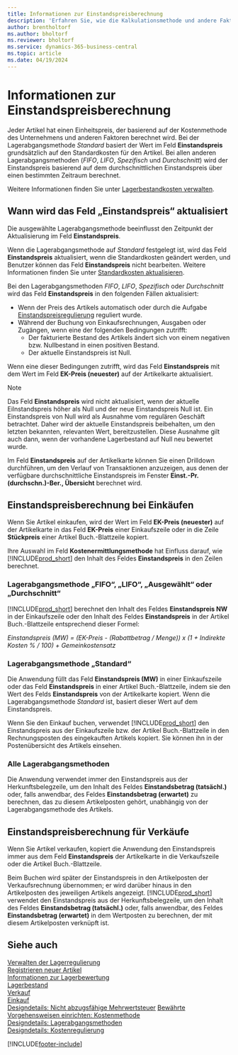 ```yaml
---
title: Informationen zur Einstandspreisberechnung
description: 'Erfahren Sie, wie die Kalkulationsmethode und andere Faktoren das Feld Stückkosten auf der Artikelkarte beeinflussen.'
author: brentholtorf
ms.author: bholtorf
ms.reviewer: bholtorf
ms.service: dynamics-365-business-central
ms.topic: article
ms.date: 04/19/2024
---
```

# Informationen zur Einstandspreisberechnung

Jeder Artikel hat einen Einheitspreis, der basierend auf der Kostenmethode des Unternehmens und anderen Faktoren berechnet wird. Bei der Lagerabgangsmethode *Standard* basiert der Wert im Feld **Einstandspreis** grundsätzlich auf den Standardkosten für den Artikel. Bei allen anderen Lagerabgangsmethoden (*FIFO*, *LIFO*, *Spezifisch* und *Durchschnitt*) wird der Einstandspreis basierend auf dem durchschnittlichen Einstandspreis über einen bestimmten Zeitraum berechnet.  

Weitere Informationen finden Sie unter [Lagerbestandkosten verwalten](finance-manage-inventory-costs.md).  

## Wann wird das Feld „Einstandspreis“ aktualisiert

Die ausgewählte Lagerabgangsmethode beeinflusst den Zeitpunkt der Aktualisierung im Feld **Einstandspreis**.

Wenn die Lagerabgangsmethode auf *Standard* festgelegt ist, wird das Feld **Einstandspreis** aktualisiert, wenn die Standardkosten geändert werden, und Benutzer können das Feld **Einstandspreis** nicht bearbeiten. Weitere Informationen finden Sie unter [Standardkosten aktualisieren](finance-how-to-update-standard-costs.md).

Bei den Lagerabgangsmethoden *FIFO*, *LIFO*, *Spezifisch* oder *Durchschnitt* wird das Feld **Einstandspreis** in den folgenden Fällen aktualisiert:

* Wenn der Preis des Artikels automatisch oder durch die Aufgabe [Einstandspreisregulierung](inventory-how-adjust-item-costs.md#to-adjust-item-costs-manually) reguliert wurde.
* Während der Buchung von Einkaufsrechnungen, Ausgaben oder Zugängen, wenn eine der folgenden Bedingungen zutrifft:
  * Der fakturierte Bestand des Artikels ändert sich von einem negativen bzw. Nullbestand in einen positiven Bestand.
  * Der aktuelle Einstandspreis ist Null.

Wenn eine dieser Bedingungen zutrifft, wird das Feld **Einstandspreis** mit dem Wert im Feld **EK-Preis (neuester)** auf der Artikelkarte aktualisiert.

> [!NOTE]
> Das Feld **Einstandspreis** wird nicht aktualisiert, wenn der aktuelle Eilnstandspreis höher als Null und der neue Einstandspreis Null ist. Ein Einstandspreis von Null wird als Ausnahme vom regulären Geschäft betrachtet. Daher wird der aktuelle Einstandspreis beibehalten, um den letzten bekannten, relevanten Wert, bereitzustellen. Diese Ausnahme gilt auch dann, wenn der vorhandene Lagerbestand auf Null neu bewertet wurde.

Im Feld **Einstandspreis** auf der Artikelkarte können Sie einen Drilldown durchführen, um den Verlauf von Transaktionen anzuzeigen, aus denen der verfügbare durchschnittliche Einstandspreis im Fenster **Einst.-Pr. (durchschn.)-Ber., Übersicht** berechnet wird.

## Einstandspreisberechnung bei Einkäufen

Wenn Sie Artikel einkaufen, wird der Wert im Feld **EK-Preis (neuester)** auf der Artikelkarte in das Feld **EK-Preis** einer Einkaufszeile oder in die Zeile **Stückpreis** einer Artikel Buch.-Blattzeile kopiert.

Ihre Auswahl im Feld **Kostenermittlungsmethode** hat Einfluss darauf, wie [!INCLUDE[prod_short](includes/prod_short.md)] den Inhalt des Feldes **Einstandspreis** in den Zeilen berechnet.

### Lagerabgangsmethode „FIFO“, „LIFO“, „Ausgewählt“ oder „Durchschnitt“

[!INCLUDE[prod_short](includes/prod_short.md)] berechnet den Inhalt des Feldes **Einstandspreis NW** in der Einkaufszeile oder den Inhalt des Feldes **Einstandspreis** in der Artikel Buch.-Blattzeile entsprechend dieser Formel:

*Einstandspreis (MW) = (EK-Preis - (Rabattbetrag / Menge)) x (1 + Indirekte Kosten % / 100) + Gemeinkostensatz*

### Lagerabgangsmethode „Standard“

Die Anwendung füllt das Feld **Einstandspreis (MW)** in einer Einkaufszeile oder das Feld **Einstandspreis** in einer Artikel Buch.-Blattzeile, indem sie den Wert des Felds **Einstandspreis** von der Artikelkarte kopiert. Wenn die Lagerabgangsmethode *Standard* ist, basiert dieser Wert auf dem Einstandspreis.

Wenn Sie den Einkauf buchen, verwendet [!INCLUDE[prod_short](includes/prod_short.md)] den Einstandspreis aus der Einkaufszeile bzw. der Artikel Buch.-Blattzeile in den Rechnungsposten des eingekauften Artikels kopiert. Sie können ihn in der Postenübersicht des Artikels einsehen.

### Alle Lagerabgangsmethoden

Die Anwendung verwendet immer den Einstandspreis aus der Herkunftsbelegzeile, um den Inhalt des Feldes **Einstandsbetrag (tatsächl.)** oder, falls anwendbar, des Feldes **Einstandsbetrag (erwartet)** zu berechnen, das zu diesem Artikelposten gehört, unabhängig von der Lagerabgangsmethode des Artikels.

## Einstandspreisberechnung für Verkäufe

Wenn Sie Artikel verkaufen, kopiert die Anwendung den Einstandspreis immer aus dem Feld **Einstandspreis** der Artikelkarte in die Verkaufszeile oder die Artikel Buch.-Blattzeile.

Beim Buchen wird später der Einstandspreis in den Artikelposten der Verkaufsrechnung übernommen; er wird darüber hinaus in den Artikelposten des jeweiligen Artikels angezeigt. [!INCLUDE[prod_short](includes/prod_short.md)] verwendet den Einstandspreis aus der Herkunftsbelegzeile, um den Inhalt des Feldes **Einstandsbetrag (tatsächl.)** oder, falls anwendbar, des Feldes **Einstandsbetrag (erwartet)** in dem Wertposten zu berechnen, der mit diesem Artikelposten verknüpft ist.

## Siehe auch 

[Verwalten der Lagerregulierung](finance-manage-inventory-costs.md)  
[Registrieren neuer Artikel](inventory-how-register-new-items.md)  
[Informationen zur Lagerbewertung](finance-learn-about-costing.md)  
[Lagerbestand](inventory-manage-inventory.md)  
[Verkauf](sales-manage-sales.md)  
[Einkauf](purchasing-manage-purchasing.md)  
[Designdetails: Nicht abzugsfähige Mehrwertsteuer](design-details-nondeductible-vat.md)
[Bewährte Vorgehensweisen einrichten: Kostenmethode](setup-best-practices-costing-method.md)  
[Designdetails: Lagerabgangsmethoden](design-details-costing-methods.md)  
[Designdetails: Kostenregulierung](design-details-cost-adjustment.md)  

[!INCLUDE[footer-include](includes/footer-banner.md)]
